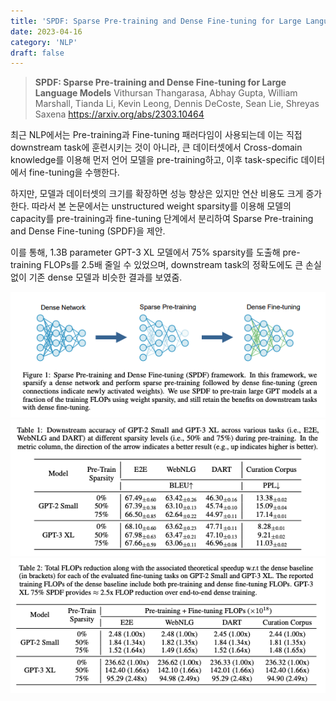 ```yaml
---
title: 'SPDF: Sparse Pre-training and Dense Fine-tuning for Large Language Models'
date: 2023-04-16
category: 'NLP'
draft: false
---
```


> **SPDF: Sparse Pre-training and Dense Fine-tuning for Large Language Models**
Vithursan Thangarasa, Abhay Gupta, William Marshall, Tianda Li, Kevin Leong, Dennis DeCoste, Sean Lie, Shreyas Saxena
https://arxiv.org/abs/2303.10464

최근 NLP에서는 Pre-training과 Fine-tuning 패러다임이 사용되는데 이는 직접 downstream task에 훈련시키는 것이 아니라, 큰 데이터셋에서 Cross-domain knowledge를 이용해 먼저 언어 모델을 pre-training하고, 이후 task-specific 데이터에서 fine-tuning을 수행한다.  


하지만, 모델과 데이터셋의 크기를 확장하면 성능 향상은 있지만 연산 비용도 크게 증가한다. 따라서 본 논문에서는 unstructured weight sparsity를 이용해 모델의 capacity를 pre-training과 fine-tuning 단계에서 분리하여 Sparse Pre-training and Dense Fine-tuning (SPDF)을 제안.  


이를 통해, 1.3B parameter GPT-3 XL 모델에서 75% sparsity를 도출해 pre-training FLOPs를 2.5배 줄일 수 있었으며, downstream task의 정확도에도 큰 손실 없이 기존 dense 모델과 비슷한 결과를 보였줌.

![fig1](./img/SPDF/fig1.png)
![table1](./img/SPDF/table1.png)
![table2](./img/SPDF/table2.png)
